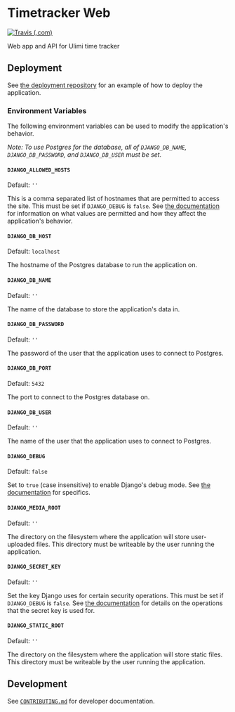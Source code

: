 # Timetracker Web

[![Travis (.com)](https://img.shields.io/travis/com/comp523-jarvis/timetracker-web.svg)](https://travis-ci.com/comp523-jarvis/timetracker-web)

Web app and API for Ulimi time tracker

## Deployment

See [the deployment repository](https://github.com/comp523-jarvis/timetracker-web-deployment) for an example of how to deploy the application.

### Environment Variables

The following environment variables can be used to modify the application's behavior.

*Note: To use Postgres for the database, all of `DJANGO_DB_NAME`, `DJANGO_DB_PASSWORD`, and `DJANGO_DB_USER` must be set.*

#### `DJANGO_ALLOWED_HOSTS`

Default: `''`

This is a comma separated list of hostnames that are permitted to access the site. This must be set if `DJANGO_DEBUG` is `false`. See [the documentation](https://docs.djangoproject.com/en/2.1/ref/settings/#std:setting-ALLOWED_HOSTS) for information on what values are permitted and how they affect the application's behavior.

#### `DJANGO_DB_HOST`

Default: `localhost`

The hostname of the Postgres database to run the application on.

#### `DJANGO_DB_NAME`

Default: `''`

The name of the database to store the application's data in.

#### `DJANGO_DB_PASSWORD`

Default: `''`

The password of the user that the application uses to connect to Postgres.

#### `DJANGO_DB_PORT`

Default: `5432`

The port to connect to the Postgres database on.

#### `DJANGO_DB_USER`

Default: `''`

The name of the user that the application uses to connect to Postgres.

#### `DJANGO_DEBUG`

Default: `false`

Set to `true` (case insensitive) to enable Django's debug mode. See [the documentation](https://docs.djangoproject.com/en/2.1/ref/settings/#debug) for specifics.

#### `DJANGO_MEDIA_ROOT`

Default: `''`

The directory on the filesystem where the application will store user-uploaded files. This directory must be writeable by the user running the application.

#### `DJANGO_SECRET_KEY`

Default: `''`

Set the key Django uses for certain security operations. This must be set if `DJANGO_DEBUG` is `false`. See [the documentation](https://docs.djangoproject.com/en/2.1/ref/settings/#std:setting-SECRET_KEY) for details on the operations that the secret key is used for. 

#### `DJANGO_STATIC_ROOT`

Default: `''`

The directory on the filesystem where the application will store static files. This directory must be writeable by the user running the application.

## Development

See [`CONTRIBUTING.md`](CONTRIBUTING.md) for developer documentation.
